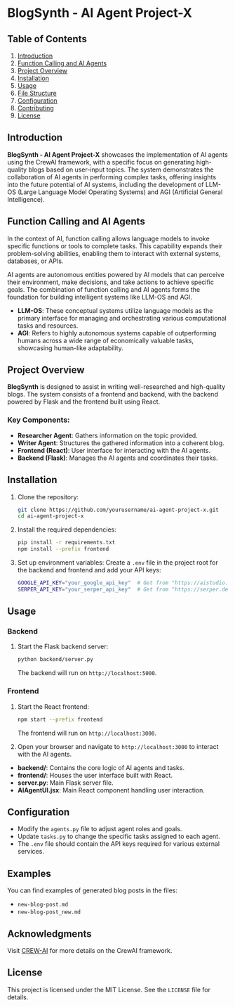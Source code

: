 # BlogSynth - AI Agent Project-X

## Table of Contents
1. [Introduction](#introduction)
2. [Function Calling and AI Agents](#function-calling-and-ai-agents)
3. [Project Overview](#project-overview)
4. [Installation](#installation)
5. [Usage](#usage)
6. [File Structure](#file-structure)
7. [Configuration](#configuration)
8. [Contributing](#contributing)
9. [License](#license)

## Introduction

**BlogSynth - AI Agent Project-X** showcases the implementation of AI agents using the CrewAI framework, with a specific focus on generating high-quality blogs based on user-input topics. The system demonstrates the collaboration of AI agents in performing complex tasks, offering insights into the future potential of AI systems, including the development of LLM-OS (Large Language Model Operating Systems) and AGI (Artificial General Intelligence).

## Function Calling and AI Agents

In the context of AI, function calling allows language models to invoke specific functions or tools to complete tasks. This capability expands their problem-solving abilities, enabling them to interact with external systems, databases, or APIs.

AI agents are autonomous entities powered by AI models that can perceive their environment, make decisions, and take actions to achieve specific goals. The combination of function calling and AI agents forms the foundation for building intelligent systems like LLM-OS and AGI.

- **LLM-OS**: These conceptual systems utilize language models as the primary interface for managing and orchestrating various computational tasks and resources.
- **AGI**: Refers to highly autonomous systems capable of outperforming humans across a wide range of economically valuable tasks, showcasing human-like adaptability.

## Project Overview

**BlogSynth** is designed to assist in writing well-researched and high-quality blogs. The system consists of a frontend and backend, with the backend powered by Flask and the frontend built using React.

### Key Components:
- **Researcher Agent**: Gathers information on the topic provided.
- **Writer Agent**: Structures the gathered information into a coherent blog.
- **Frontend (React)**: User interface for interacting with the AI agents.
- **Backend (Flask)**: Manages the AI agents and coordinates their tasks.

## Installation

1. Clone the repository:
    ```bash
    git clone https://github.com/yourusername/ai-agent-project-x.git
    cd ai-agent-project-x
    ```

2. Install the required dependencies:
    ```bash
    pip install -r requirements.txt
    npm install --prefix frontend
    ```

3. Set up environment variables:
   Create a `.env` file in the project root for the backend and frontend and add your API keys:
    ```bash
    GOOGLE_API_KEY="your_google_api_key"  # Get from "https://aistudio.google.com/app"
    SERPER_API_KEY="your_serper_api_key"  # Get from "https://serper.dev/"
    ```

## Usage

### Backend

1. Start the Flask backend server:
    ```bash
    python backend/server.py
    ```
    The backend will run on `http://localhost:5000`.

### Frontend

1. Start the React frontend:
    ```bash
    npm start --prefix frontend
    ```
    The frontend will run on `http://localhost:3000`.

2. Open your browser and navigate to `http://localhost:3000` to interact with the AI agents.


- **backend/**: Contains the core logic of AI agents and tasks.
- **frontend/**: Houses the user interface built with React.
- **server.py**: Main Flask server file.
- **AIAgentUI.jsx**: Main React component handling user interaction.

## Configuration

- Modify the `agents.py` file to adjust agent roles and goals.
- Update `tasks.py` to change the specific tasks assigned to each agent.
- The `.env` file should contain the API keys required for various external services.

## Examples

You can find examples of generated blog posts in the files:
- `new-blog-post.md`
- `new-blog-post_new.md`

## Acknowledgments

Visit [CREW-AI](https://docs.crewai.com/) for more details on the CrewAI framework.

## License

This project is licensed under the MIT License. See the `LICENSE` file for details.


